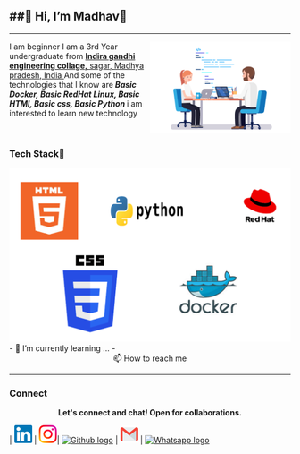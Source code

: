  ##👋 Hi, I’m Madhav👋
---
<hr>
<div>
<div align = "center">
 <img align ="right" width="50%" height="50%" src="https://github.com/madhav8890/character_1/blob/main/image_cherector.gif" alt="">
</div>
<p align = "left">I am beginner I am a 3rd Year undergraduate from <a href="http://www.igecsagar.ac.in/" ><b>Indira gandhi engineering collage,</b> sagar, Madhya pradesh, India </a>
  And some of the technologies that I know are<b><em> Basic Docker, Basic RedHat Linux, Basic HTMl, Basic css, Basic Python </em></b> i am interested to learn new technology<div>
  </br>
 
 
 
 
### Tech Stack👀
<img src="https://github.com/madhav8890/my-image/blob/9253b1f62381b6b2dbee3bd03284490920cfa2f4/my%20image.png?raw=true">
- 🌱 I’m currently learning ...
-<center> 📫 How to reach me </center>

---

<!--footer-->
### Connect
<p align="center">
  <b>Let's connect and chat! Open for collaborations.</b>

  <p align="center">

| [<img src="https://github.com/Bobby8249/Bobby8249/blob/main/images/Linkedin.svg" alt="Linkedin Logo" width="32">](https://www.linkedin.com/in/madhav-prajapati-b420a2203/)  | [<img src="https://github.com/Bobby8249/Bobby8249/blob/main/images/Instagram.svg" alt="instagram logo" width="32">](https://www.instagram.com/ma.dhav2550/)|
[<img src="https://cdn.svgporn.com/logos/github-icon.svg" alt="Github logo" width="34">](https://github.com/madhav8890) | 
[<img src="https://github.com/Bobby8249/Bobby8249/blob/main/images/Gmail.svg" alt="Gmail logo" height="32">](mailto:madhav5mar2001@gmail.com) 
| [<img src="https://cdn.svgporn.com/logos/whatsapp.svg" alt="Whatsapp logo" height="32">](https://wa.me/+918109168890)

</p>
</p>
<!---
madhav8890/madhav8890 is a ✨ special ✨ repository because its `README.md` (this file) appears on your GitHub profile.
You can click the Preview link to take a look at your changes.
--->
